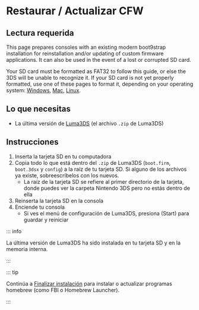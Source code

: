 # Restaurar / Actualizar CFW

## Lectura requerida

This page prepares consoles with an existing modern boot9strap installation for reinstallation and/or updating of custom firmware applications. It can also be used in the event of a lost or corrupted SD card.

Your SD card must be formatted as FAT32 to follow this guide, or else the 3DS will be unable to recognize it. If your SD card is not yet properly formatted, use one of these pages to format it, depending on your operating system: [Windows](formatting-sd-\(windows\)), [Mac](formatting-sd-\(mac\)), [Linux](formatting-sd-\(linux\)).

## Lo que necesitas

- La última versión de [Luma3DS](https://github.com/LumaTeam/Luma3DS/releases/latest) (el archivo `.zip` de Luma3DS)

## Instrucciones

1. Inserta la tarjeta SD en tu computadora
2. Copia todo lo que está dentro del `.zip` de Luma3DS (`boot.firm`, `boot.3dsx` y `config`) a la raíz de tu tarjeta SD. Si alguno de los archivos ya existe, sobreescríbelos con los nuevos.
    - La raíz de la tarjeta SD se refiere al primer directorio de la tarjeta, donde puedes ver la carpeta Nintendo 3DS pero no estás dentro de ella
3. Reinserta la tarjeta SD en la consola
4. Enciende tu consola
    - Si ves el menú de configuración de Luma3DS, presiona (Start) para guardar y reiniciar

::: info

La última versión de Luma3DS ha sido instalada en tu tarjeta SD y en la memoria interna.

:::

::: tip

Continúa a [Finalizar instalación](finalizing-setup) para instalar o actualizar programas homebrew (como FBI o Homebrew Launcher).

:::
